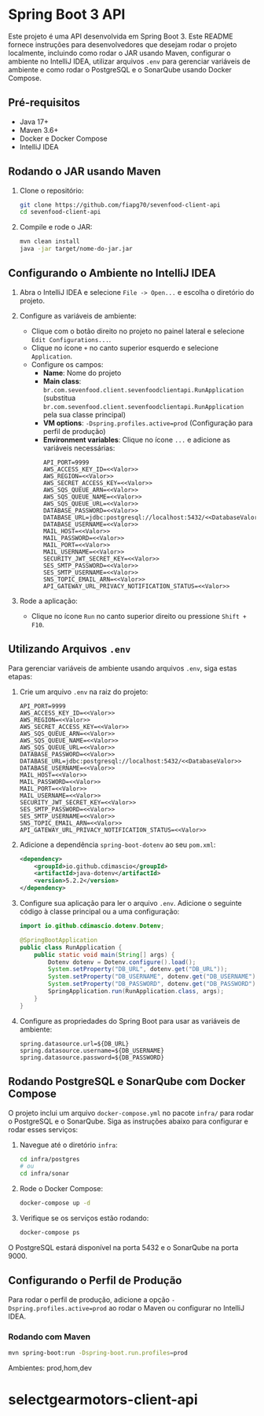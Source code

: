 # Spring Boot 3 API

Este projeto é uma API desenvolvida em Spring Boot 3. Este README fornece instruções para desenvolvedores que desejam rodar o projeto localmente, incluindo como rodar o JAR usando Maven, configurar o ambiente no IntelliJ IDEA, utilizar arquivos `.env` para gerenciar variáveis de ambiente e como rodar o PostgreSQL e o SonarQube usando Docker Compose.

## Pré-requisitos

- Java 17+
- Maven 3.6+
- Docker e Docker Compose
- IntelliJ IDEA

## Rodando o JAR usando Maven

1. Clone o repositório:
    ```bash
    git clone https://github.com/fiapg70/sevenfood-client-api
    cd sevenfood-client-api
    ```

2. Compile e rode o JAR:
    ```bash
    mvn clean install
    java -jar target/nome-do-jar.jar
    ```

## Configurando o Ambiente no IntelliJ IDEA

1. Abra o IntelliJ IDEA e selecione `File -> Open...` e escolha o diretório do projeto.

2. Configure as variáveis de ambiente:
   - Clique com o botão direito no projeto no painel lateral e selecione `Edit Configurations...`.
   - Clique no ícone `+` no canto superior esquerdo e selecione `Application`.
   - Configure os campos:
      - **Name**: Nome do projeto
      - **Main class**: `br.com.sevenfood.client.sevenfoodclientapi.RunApplication` (substitua `br.com.sevenfood.client.sevenfoodclientapi.RunApplication` pela sua classe principal)
      - **VM options**: `-Dspring.profiles.active=prod` (Configuração para perfil de produção)
      - **Environment variables**: Clique no ícone `...` e adicione as variáveis necessárias:
        ```properties
        API_PORT=9999
        AWS_ACCESS_KEY_ID=<<Valor>>
        AWS_REGION=<<Valor>>
        AWS_SECRET_ACCESS_KEY=<<Valor>>
        AWS_SQS_QUEUE_ARN=<<Valor>>
        AWS_SQS_QUEUE_NAME=<<Valor>>
        AWS_SQS_QUEUE_URL=<<Valor>>
        DATABASE_PASSWORD=<<Valor>>
        DATABASE_URL=jdbc:postgresql://localhost:5432/<<DatabaseValor>>
        DATABASE_USERNAME=<<Valor>>
        MAIL_HOST=<<Valor>>
        MAIL_PASSWORD=<<Valor>>
        MAIL_PORT=<<Valor>>
        MAIL_USERNAME=<<Valor>>
        SECURITY_JWT_SECRET_KEY=<<Valor>>
        SES_SMTP_PASSWORD=<<Valor>>
        SES_SMTP_USERNAME=<<Valor>>
        SNS_TOPIC_EMAIL_ARN=<<Valor>>
        API_GATEWAY_URL_PRIVACY_NOTIFICATION_STATUS=<<Valor>>
        ```

3. Rode a aplicação:
   - Clique no ícone `Run` no canto superior direito ou pressione `Shift + F10`.

## Utilizando Arquivos `.env`

Para gerenciar variáveis de ambiente usando arquivos `.env`, siga estas etapas:

1. Crie um arquivo `.env` na raiz do projeto:
    ```properties
    API_PORT=9999
    AWS_ACCESS_KEY_ID=<<Valor>>
    AWS_REGION=<<Valor>>
    AWS_SECRET_ACCESS_KEY=<<Valor>>
    AWS_SQS_QUEUE_ARN=<<Valor>>
    AWS_SQS_QUEUE_NAME=<<Valor>>
    AWS_SQS_QUEUE_URL=<<Valor>>
    DATABASE_PASSWORD=<<Valor>>
    DATABASE_URL=jdbc:postgresql://localhost:5432/<<DatabaseValor>>
    DATABASE_USERNAME=<<Valor>>
    MAIL_HOST=<<Valor>>
    MAIL_PASSWORD=<<Valor>>
    MAIL_PORT=<<Valor>>
    MAIL_USERNAME=<<Valor>>
    SECURITY_JWT_SECRET_KEY=<<Valor>>
    SES_SMTP_PASSWORD=<<Valor>>
    SES_SMTP_USERNAME=<<Valor>>
    SNS_TOPIC_EMAIL_ARN=<<Valor>>
    API_GATEWAY_URL_PRIVACY_NOTIFICATION_STATUS=<<Valor>>
    ```

2. Adicione a dependência `spring-boot-dotenv` ao seu `pom.xml`:
    ```xml
    <dependency>
        <groupId>io.github.cdimascio</groupId>
        <artifactId>java-dotenv</artifactId>
        <version>5.2.2</version>
    </dependency>
    ```

3. Configure sua aplicação para ler o arquivo `.env`. Adicione o seguinte código à classe principal ou a uma configuração:
    ```java
    import io.github.cdimascio.dotenv.Dotenv;

    @SpringBootApplication
    public class RunApplication {
        public static void main(String[] args) {
            Dotenv dotenv = Dotenv.configure().load();
            System.setProperty("DB_URL", dotenv.get("DB_URL"));
            System.setProperty("DB_USERNAME", dotenv.get("DB_USERNAME"));
            System.setProperty("DB_PASSWORD", dotenv.get("DB_PASSWORD"));
            SpringApplication.run(RunApplication.class, args);
        }
    }
    ```

4. Configure as propriedades do Spring Boot para usar as variáveis de ambiente:
    ```properties
    spring.datasource.url=${DB_URL}
    spring.datasource.username=${DB_USERNAME}
    spring.datasource.password=${DB_PASSWORD}
    ```

## Rodando PostgreSQL e SonarQube com Docker Compose

O projeto inclui um arquivo `docker-compose.yml` no pacote `infra/` para rodar o PostgreSQL e o SonarQube. Siga as instruções abaixo para configurar e rodar esses serviços:

1. Navegue até o diretório `infra`:
    ```bash
    cd infra/postgres
    # ou
    cd infra/sonar
    ```

2. Rode o Docker Compose:
    ```bash
    docker-compose up -d
    ```

3. Verifique se os serviços estão rodando:
    ```bash
    docker-compose ps
    ```

O PostgreSQL estará disponível na porta 5432 e o SonarQube na porta 9000.

## Configurando o Perfil de Produção

Para rodar o perfil de produção, adicione a opção `-Dspring.profiles.active=prod` ao rodar o Maven ou configurar no IntelliJ IDEA.

### Rodando com Maven

```bash
mvn spring-boot:run -Dspring-boot.run.profiles=prod
```
Ambientes: prod,hom,dev
# selectgearmotors-client-api
